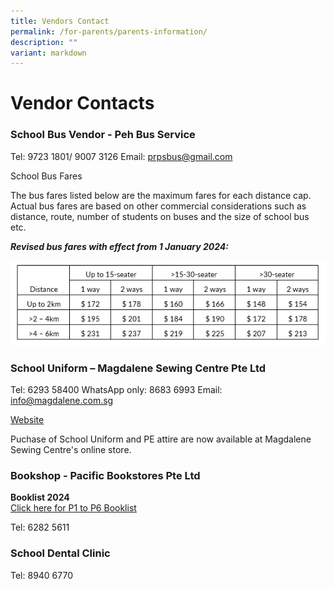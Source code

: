 ```yaml
---
title: Vendors Contact
permalink: /for-parents/parents-information/
description: ""
variant: markdown
---
```

# **Vendor Contacts**


### School Bus Vendor - Peh Bus Service ###



Tel: 9723 1801/ 9007 3126 
Email: [prpsbus@gmail.com](mailto:prpsbus@gmail.com)

School Bus Fares

The bus fares listed below are the maximum fares for each distance cap. Actual bus fares are based on other commercial considerations such as distance, route, number of students on buses and the size of school bus etc.

***Revised bus fares with effect from 1 January 2024:***

![](/images/school%20bus%20table.PNG)





### School Uniform – Magdalene Sewing Centre Pte Ltd ###

Tel: 6293 58400
WhatsApp only: 8683 6993
Email: info@magdalene.com.sg

[Website](https://www.magdalene.com.sg/)

Puchase of School Uniform and PE attire are now available at Magdalene Sewing Centre's online store. 


### Bookshop - Pacific Bookstores Pte Ltd ###

**Booklist 2024**&nbsp;   
[Click here for P1 to P6 Booklist](https://go.gov.sg/booklist2024)

Tel: 6282 5611

### School Dental Clinic ###

Tel: 8940 6770